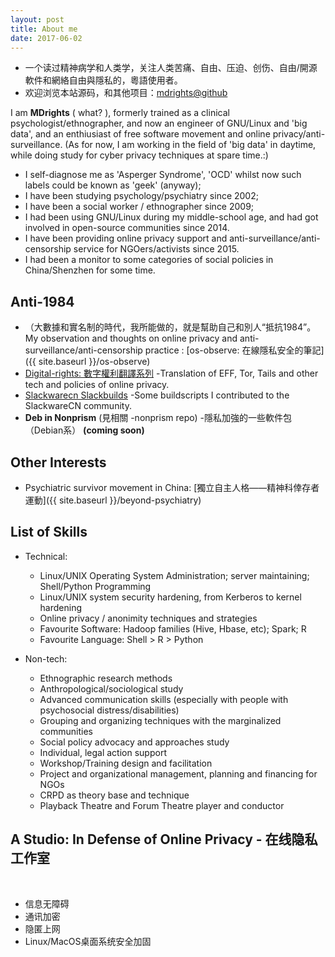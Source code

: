 ```yaml
---
layout: post
title: About me
date: 2017-06-02
---
```


- 一个读过精神病学和人类学，关注人类苦痛、自由、压迫、创伤、自由/開源軟件和網絡自由與隱私的，粵語使用者。
- 欢迎浏览本站源码，和其他项目：[mdrights@github](https://github.com/mdrights)


I am **MDrights** ( what? ), formerly trained as a clinical psychologist/ethnographer, and now an engineer of GNU/Linux and 'big data', and an enthiusiast of free software movement and online privacy/anti-surveillance. (As for now, I am working in the field of 'big data' in daytime, while doing study for cyber privacy techniques at spare time.:)   


- I self-diagnose me as 'Asperger Syndrome', 'OCD' whilst now such labels could be known as 'geek' (anyway);
- I have been studying psychology/psychiatry since 2002; 
- I have been a social worker / ethnographer since 2009;
- I had been using GNU/Linux during my middle-school age, and had got involved in open-source communities since 2014.
- I have been providing online privacy support and anti-surveillance/anti-censorship service for NGOers/activists since 2015.
- I had been a monitor to some categories of social policies in China/Shenzhen for some time.

## Anti-1984
<!-- 
- A collaborative platform for social policy participation in China: [mirror-CN: 鏡像拆那——公共政策參與平臺 ]({{ site.baseurl }}/mirror-CN)  
-->
- （大數據和實名制的時代，我所能做的，就是幫助自己和別人“抵抗1984”。My observation and thoughts on online privacy and anti-surveillance/anti-censorship practice : [os-observe: 在線隱私安全的筆記]({{ site.baseurl }}/os-observe)
- [Digital-rights: 數字權利翻譯系列](https://github.com/mdrights/Digital-rights) -Translation of EFF, Tor, Tails and other tech and policies of online privacy.
- [Slackwarecn Slackbuilds](https://github.com/slackwarecn-slackbuilds) -Some buildscripts I contributed to the SlackwareCN community.
- **Deb in Nonprism** (見相關 -nonprism repo) -隱私加強的一些軟件包（Debian系） __(coming soon)__

## Other Interests
- Psychiatric survivor movement in China: [獨立自主人格——精神科倖存者運動]({{ site.baseurl }}/beyond-psychiatry)  

## List of Skills
- Technical:  
	- Linux/UNIX Operating System Administration; server maintaining; Shell/Python Programming 
	- Linux/UNIX system security hardening, from Kerberos to kernel hardening
	- Online privacy / anonimity techniques and strategies
	- Favourite Software: Hadoop families (Hive, Hbase, etc); Spark; R
	- Favourite Language: Shell > R > Python

- Non-tech:
	- Ethnographic research methods
	- Anthropological/sociological study
	- Advanced communication skills (especially with people with psychosocial distress/disabilities)
	- Grouping and organizing techniques with the marginalized communities
	- Social policy advocacy and approaches study
	- Individual, legal action support 
	- Workshop/Training design and facilitation
	- Project and organizational management, planning and financing for NGOs
	- CRPD as theory base and technique
	- Playback Theatre and Forum Theatre player and conductor


## A Studio: In Defense of Online Privacy - 在线隐私工作室

<br />

- 信息无障碍
- 通讯加密  
- 隐匿上网  
- Linux/MacOS桌面系统安全加固
